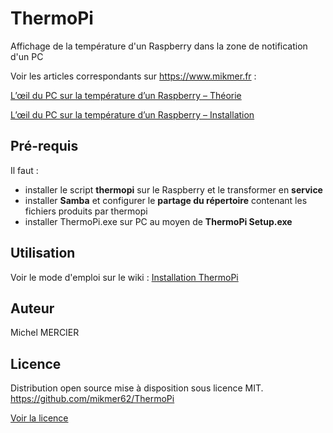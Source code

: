 # ThermoPi

Affichage de la température d'un Raspberry dans la zone de notification d'un PC

Voir les articles correspondants sur https://www.mikmer.fr :

[L’œil du PC sur la température d’un Raspberry – Théorie](https://www.mikmer.fr/?p=226)

[L’œil du PC sur la température d’un Raspberry – Installation](https://www.mikmer.fr/?p=246)

## Pré-requis
Il faut :
- installer le script **thermopi** sur le Raspberry et le transformer en **service**
- installer **Samba** et configurer le **partage du répertoire** contenant les fichiers produits par thermopi
- installer ThermoPi.exe sur PC au moyen de **ThermoPi Setup.exe**

## Utilisation
Voir le mode d'emploi sur le wiki :
[Installation ThermoPi](https://github.com/mikmer62/ThermoPi/wiki/ThermoPi-:-l'oeil-du-pc-sur-la-temp%C3%A9rature-du-Raspberry)

## Auteur
Michel MERCIER

## Licence
Distribution open source mise à disposition sous licence MIT.
https://github.com/mikmer62/ThermoPi

[Voir la licence](Licence.md)
